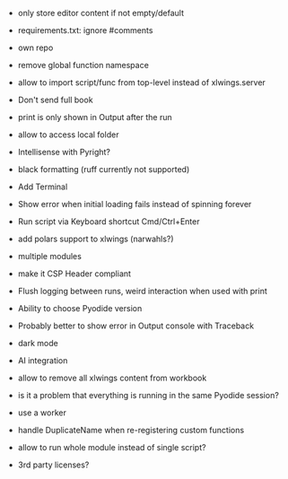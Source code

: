 - only store editor content if not empty/default
- requirements.txt: ignore #comments
- own repo
- remove global function namespace
- allow to import script/func from top-level instead of xlwings.server

- Don't send full book
- print is only shown in Output after the run
- allow to access local folder
- Intellisense with Pyright?
- black formatting (ruff currently not supported)
- Add Terminal

- Show error when initial loading fails instead of spinning forever
- Run script via Keyboard shortcut Cmd/Ctrl+Enter
- add polars support to xlwings (narwahls?)
- multiple modules
- make it CSP Header compliant
- Flush logging between runs, weird interaction when used with print
- Ability to choose Pyodide version
- Probably better to show error in Output console with Traceback
- dark mode
- AI integration
- allow to remove all xlwings content from workbook
- is it a problem that everything is running in the same Pyodide session?
- use a worker
- handle DuplicateName when re-registering custom functions
- allow to run whole module instead of single script?
- 3rd party licenses?
